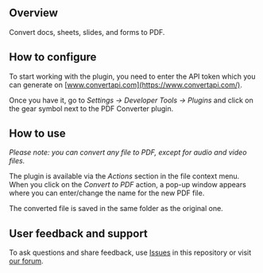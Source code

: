 ## Overview

Convert docs, sheets, slides, and forms to PDF.

## How to configure

To start working with the plugin, you need to enter the API token which you can generate on [www.convertapi.com](https://www.convertapi.com/).

Once you have it, go to *Settings -> Developer Tools -> Plugins* and click on the gear symbol next to the PDF Converter plugin.

## How to use

*Please note: you can convert any file to PDF, except for audio and video files.*

The plugin is available via the *Actions* section in the file context menu. When you click on the *Convert to PDF* action, a pop-up window appears where you can enter/change the name for the new PDF file.

The converted file is saved in the same folder as the original one.

## User feedback and support

To ask questions and share feedback, use [Issues](https://github.com/ONLYOFFICE/docspace-plugins/issues) in this repository or visit [our forum](https://forum.onlyoffice.com/).